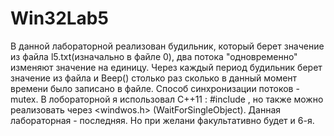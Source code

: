 # Win32Lab5
В данной лабораторной реализован будильник, который берет значение из файла l5.txt(изначально в файле 0), два потока "одновременно"
изменяют значение на единицу.
Через каждый период будильник берет значение из файла и Beep() столько раз сколько в данный момент времени было записано в файле. 
Способ синхронизации потоков - mutex. В лобораторной я использовал C++11 : #include <mutex>, но также можно реализовать через <windwos.h>
(WaitForSingleObject).
Данная лабораторная - последняя. Но при желани  факультативно будет и 6-я.
